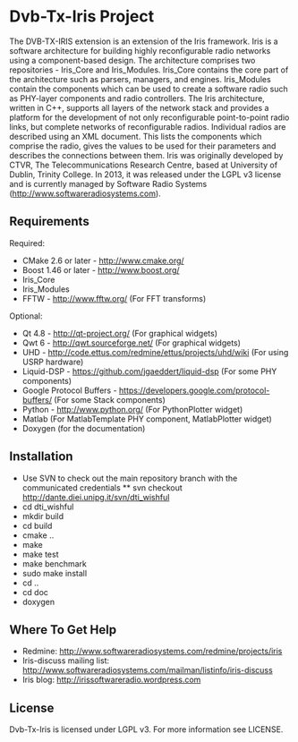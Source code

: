 # Dvb-Tx-Iris Project

The DVB-TX-IRIS extension is an extension of the Iris framework. Iris is a
software architecture for building highly reconfigurable radio networks using 
a component-based design. The architecture comprises two repositories - 
Iris_Core and Iris_Modules. Iris_Core contains the core part of the architecture 
such as parsers, managers, and engines. Iris_Modules contain the components 
which can be used to create a software radio such as PHY-layer components and 
radio controllers. The Iris architecture, written in C++, supports all layers 
of the network stack and provides a platform for the development of not only 
reconfigurable point-to-point radio links, but complete networks of reconfigurable 
radios. Individual radios are described using an XML document. This lists the 
components which comprise the radio, gives the values to be used for their 
parameters and describes the connections between them. Iris was originally 
developed by CTVR, The Telecommunications Research Centre, based at University 
of Dublin, Trinity College. In 2013, it was released under the LGPL v3 license 
and is currently managed by Software Radio Systems (http://www.softwareradiosystems.com).

## Requirements

Required:
* CMake 2.6 or later - http://www.cmake.org/
* Boost 1.46 or later - http://www.boost.org/
* Iris_Core
* Iris_Modules
* FFTW - http://www.fftw.org/ (For FFT transforms)

Optional:
* Qt 4.8 - http://qt-project.org/ (For graphical widgets)
* Qwt 6 - http://qwt.sourceforge.net/ (For graphical widgets)
* UHD - http://code.ettus.com/redmine/ettus/projects/uhd/wiki (For using USRP hardware)
* Liquid-DSP - https://github.com/jgaeddert/liquid-dsp (For some PHY components)
* Google Protocol Buffers - https://developers.google.com/protocol-buffers/ (For some Stack components)
* Python - http://www.python.org/ (For PythonPlotter widget)
* Matlab (For MatlabTemplate PHY component, MatlabPlotter widget)
* Doxygen (for the documentation)

## Installation

* Use SVN to check out the main repository branch with the communicated credentials
** svn checkout http://dante.diei.unipg.it/svn/dti_wishful
* cd dti_wishful
* mkdir build
* cd build
* cmake ..
* make
* make test
* make benchmark
* sudo make install
* cd ..
* cd doc
* doxygen

## Where To Get Help

* Redmine: http://www.softwareradiosystems.com/redmine/projects/iris
* Iris-discuss mailing list: http://www.softwareradiosystems.com/mailman/listinfo/iris-discuss
* Iris blog: http://irissoftwareradio.wordpress.com

## License

Dvb-Tx-Iris is licensed under LGPL v3. For more information see LICENSE.

